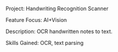 Project: Handwriting Recognition Scanner 

Feature Focus: AI+Vision 

Description: OCR handwritten notes to text. 

Skills Gained: OCR, text parsing 